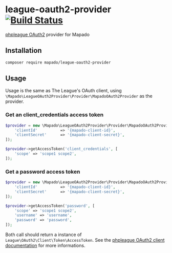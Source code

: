 # league-oauth2-provider [![Build Status](https://travis-ci.org/mapado/league-oauth2-provider.svg?branch=master)](https://travis-ci.org/mapado/league-oauth2-provider)

[phpleague OAuth2](http://oauth2-client.thephpleague.com/) provider for Mapado

## Installation

```sh
composer require mapado/league-oauth2-provider
```

## Usage

Usage is the same as The League's OAuth client, using `\Mapado\LeagueOAuth2Provider\Provider\MapadoOAuth2Provider` as the provider.

### Get an client_credentials access token

```php
$provider = new \Mapado\LeagueOAuth2Provider\Provider\MapadoOAuth2Provider([
    'clientId'          => '{mapado-client-id}',
    'clientSecret'      => '{mapado-client-secret}',
]);

$provider->getAccessToken('client_credentials', [
    'scope' => 'scope1 scope2',
]);
```

### Get a password access token

```php
$provider = new \Mapado\LeagueOAuth2Provider\Provider\MapadoOAuth2Provider([
    'clientId'          => '{mapado-client-id}',
    'clientSecret'      => '{mapado-client-secret}',
]);

$provider->getAccessToken('password', [
    'scope' => 'scope1 scope2',
    'username' => 'username',
    'password' => 'password',
]);
```

Both call should return a instance of `League\OAuth2\Client\Token\AccessToken`. See the [phpleague OAuth2 client documentation](http://oauth2-client.thephpleague.com/) for more informations.
